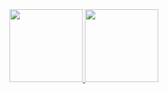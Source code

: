 <a href="https://s757129.github.io">
      <img height="129px" src="https://github-readme-stats.vercel.app/api?username=s757129&hide_title=true&hide_border=true&show_icons=true&include_all_commits=true&line_height=21&bg_color=0,EC6C6C,FFD479,FFFC79,73FA79&theme=graywhite&locale=cn" />
</a>
<a href="https://s757129.github.io">
  <img height="129px" src="https://github-readme-stats.vercel.app/api/top-langs/?username=s757129&hide_title=true&hide_border=true&layout=compact&bg_color=0,73FA79,73FDFF,D783FF&theme=graywhite&locale=cn" />
</a>
